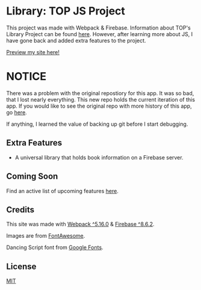 # Library: TOP JS Project

This project was made with Webpack & Firebase. Information about TOP's Library Project can be found [here](https://theodinproject.com/courses/javascript/lessons/library). However, after learning more about JS, I have gone back and added extra features to the project.

[Preview my site here!](https://savwiley.github.io/libraryProject/dist/)

# NOTICE
There was a problem with the original repostiory for this app. It was so bad, that I lost nearly everything. This new repo holds the current iteration of this app. If you would like to see the original repo with more history of this app, go [here](https://github.com/savwiley/library-project).

If anything, I learned the value of backing up git before I start debugging.

## Extra Features

- A universal library that holds book information on a Firebase server.

## Coming Soon

Find an active list of upcoming features [here](https://github.com/savwiley/library-project/issues/2).

## Credits

This site was made with [Webpack ^5.16.0](https://webpack.js.org/) & [Firebase ^8.6.2](https://firebase.google.com/).

Images are from [FontAwesome](https://fontawesome.com/).

Dancing Script font from [Google Fonts](https://fonts.google.com/).

## License

[MIT](https://github.com/savwiley/libraryProject/blob/master/LICENSE.txt)